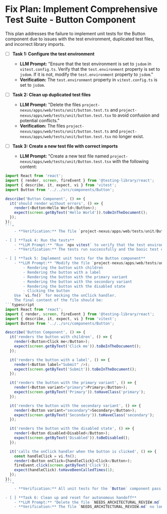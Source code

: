 # Fix Plan: Implement Comprehensive Test Suite - Button Component

This plan addresses the failure to implement unit tests for the Button component due to issues with the test environment, duplicated test files, and incorrect library imports.

- [ ] **Task 1: Configure the test environment**
    - **LLM Prompt:** "Ensure that the test environment is set to `jsdom` in `vitest.config.ts`. Verify that the `test.environment` property is set to `jsdom`. If it is not, modify the `test.environment` property to `jsdom`."
    - **Verification:** The `test.environment` property in `vitest.config.ts` is set to `jsdom`.

- [ ] **Task 2: Clean up duplicated test files**
    - **LLM Prompt:** "Delete the files `project-nexus/apps/web/tests/unit/button.test.ts` and `project-nexus/apps/web/tests/unit/button.test.tsx` to avoid confusion and potential conflicts."
    - **Verification:** The files `project-nexus/apps/web/tests/unit/button.test.ts` and `project-nexus/apps/web/tests/unit/button.test.tsx` no longer exist.

- [ ] **Task 3: Create a new test file with correct imports**
    - **LLM Prompt:** "Create a new test file named `project-nexus/apps/web/tests/unit/Button.test.tsx` with the following content:
```typescript
import React from 'react';
import { render, screen, fireEvent } from '@testing-library/react';
import { describe, it, expect, vi } from 'vitest';
import Button from '../../src/components/Button';

describe('Button Component', () => {
  it('should render without errors', () => {
    render(<Button>Hello World</Button>);
    expect(screen.getByText('Hello World')).toBeInTheDocument();
  });
});
```"
    - **Verification:** The file `project-nexus/apps/web/tests/unit/Button.test.tsx` is created with the specified content.

- [ ] **Task 4: Run the tests**
    - **LLM Prompt:** "Run `npx vitest` to verify that the test environment is correctly configured and the basic test case passes."
    - **Verification:** The tests run successfully and the basic test case in `project-nexus/apps/web/tests/unit/Button.test.tsx` passes.

- [ ] **Task 5: Implement unit tests for the Button component**
    - **LLM Prompt:** "Modify the file `project-nexus/apps/web/tests/unit/Button.test.tsx` to include unit tests for the `Button` component, covering the following scenarios:
        - Rendering the button with children
        - Rendering the button with a label
        - Rendering the button with the primary variant
        - Rendering the button with the secondary variant
        - Rendering the button with the disabled state
        - Clicking the button
    Use `vi.fn()` for mocking the onClick handler.
    The final content of the file should be:
```typescript
import React from 'react';
import { render, screen, fireEvent } from '@testing-library/react';
import { describe, it, expect, vi } from 'vitest';
import Button from '../../src/components/Button';

describe('Button Component', () => {
  it('renders the button with children', () => {
    render(<Button>Click me</Button>);
    expect(screen.getByText('Click me')).toBeInTheDocument();
  });

  it('renders the button with a label', () => {
    render(<Button label="Submit" />);
    expect(screen.getByText('Submit')).toBeInTheDocument();
  });

  it('renders the button with the primary variant', () => {
    render(<Button variant="primary">Primary</Button>);
    expect(screen.getByText('Primary')).toHaveClass('primary');
  });

  it('renders the button with the secondary variant', () => {
    render(<Button variant="secondary">Secondary</Button>);
    expect(screen.getByText('Secondary')).toHaveClass('secondary');
  });

  it('renders the button with the disabled state', () => {
    render(<Button disabled>Disabled</Button>);
    expect(screen.getByText('Disabled')).toBeDisabled();
  });

  it('calls the onClick handler when the button is clicked', () => {
    const handleClick = vi.fn();
    render(<Button onClick={handleClick}>Click</Button>);
    fireEvent.click(screen.getByText('Click'));
    expect(handleClick).toHaveBeenCalledTimes(1);
  });
});
```"
    - **Verification:** All unit tests for the `Button` component pass successfully.

- [ ] **Task 6: Clean up and reset for autonomous handoff**
    - **LLM Prompt:** "Delete the file `NEEDS_ARCHITECTURAL_REVIEW.md` from the root directory."
    - **Verification:** The file `NEEDS_ARCHITECTURAL_REVIEW.md` no longer exists.